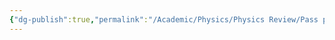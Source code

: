 ```yaml
---
{"dg-publish":true,"permalink":"/Academic/Physics/Physics Review/Pass papers for physics/"}
---
```



